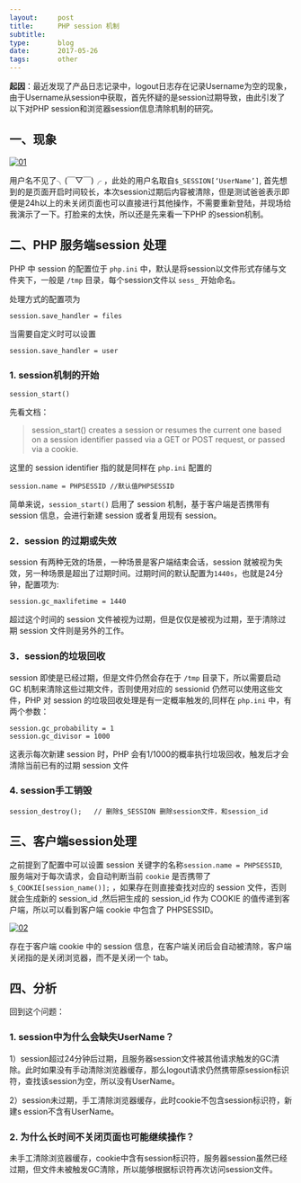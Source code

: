 ```yaml
---
layout:     post
title:      PHP session 机制
subtitle:   
type:       blog
date:       2017-05-26
tags:       other
---
```


**起因**：最近发现了产品日志记录中，logout日志存在记录Username为空的现象，由于Username从session中获取，首先怀疑的是session过期导致，由此引发了以下对PHP session和浏览器session信息清除机制的研究。

## 一、现象

[![01](/img/post/2017-05-26-php-session.png)](/img/post/2017-05-26-php-session.png)

用户名不见了╮(￣▽￣)╭ ，此处的用户名取自`$_SESSION[‘UserName’]`, 首先想到的是页面开启时间较长，本次session过期后内容被清除，但是测试爸爸表示即便是24h以上的未关闭页面也可以直接进行其他操作，不需要重新登陆，并现场给我演示了一下。打脸来的太快，所以还是先来看一下PHP 的session机制。


## 二、PHP 服务端session 处理

PHP 中 session 的配置位于 `php.ini` 中，默认是将session以文件形式存储与文件夹下，一般是 `/tmp` 目录，每个session文件以 `sess_`  开始命名。

处理方式的配置项为

	session.save_handler = files

当需要自定义时可以设置

	session.save_handler = user

### 1.  session机制的开始

`session_start()`

先看文档：

>session_start() creates a session or resumes the current one based on a session identifier passed via a GET or POST request, or passed via a cookie.

这里的 session identifier 指的就是同样在 `php.ini` 配置的

    session.name = PHPSESSID //默认值PHPSESSID

简单来说，`session_start()` 启用了 session 机制，基于客户端是否携带有 session 信息，会进行新建 session 或者复用现有 session。

### 2．session 的过期或失效

session 有两种无效的场景，一种场景是客户端结束会话，session 就被视为失效，另一种场景是超出了过期时间。过期时间的默认配置为`1440s`，也就是24分钟，配置项为:

	session.gc_maxlifetime = 1440

超过这个时间的 session 文件被视为过期，但是仅仅是被视为过期，至于清除过期 session 文件则是另外的工作。 

### 3．session的垃圾回收

session 即使是已经过期，但是文件仍然会存在于 `/tmp` 目录下，所以需要启动 GC 机制来清除这些过期文件，否则使用对应的 sessionid 仍然可以使用这些文件，PHP 对 session 的垃圾回收处理是有一定概率触发的,同样在 `php.ini` 中，有两个参数： 

    session.gc_probability = 1
    session.gc_divisor = 1000
  
这表示每次新建 session 时，PHP 会有1/1000的概率执行垃圾回收，触发后才会清除当前已有的过期 session 文件 

### 4. session手工销毁

    session_destroy();   // 删除$_SESSION 删除session文件，和session_id

## 三、客户端session处理

之前提到了配置中可以设置 session 关键字的名称`session.name = PHPSESSID`, 服务端对于每次请求，会自动判断当前 `cookie` 是否携带了 `$_COOKIE[session_name()];` ，如果存在则直接查找对应的 session 文件，否则就会生成新的 session_id ,然后把生成的 session_id 作为 COOKIE 的值传递到客户端，所以可以看到客户端 cookie 中包含了 PHPSESSID。

[![02](/img/post/2017-05-26-php-session-2.png)](/img/post/2017-05-26-php-session-2.png)

存在于客户端 cookie 中的 session 信息，在客户端关闭后会自动被清除，客户端关闭指的是关闭浏览器，而不是关闭一个 tab。

## 四、分析

回到这个问题：

### 1.  session中为什么会缺失UserName？

1）session超过24分钟后过期，且服务器session文件被其他请求触发的GC清除。此时如果没有手动清除浏览器缓存，那么logout请求仍然携带原session标识符，查找该session为空，所以没有UserName。

2）session未过期，手工清除浏览器缓存，此时cookie不包含session标识符，新建s
ession不含有UserName。

### 2.  为什么长时间不关闭页面也可能继续操作？

未手工清除浏览器缓存，cookie中含有session标识符，服务器session虽然已经过期，但文件未被触发GC清除，所以能够根据标识符再次访问session文件。

